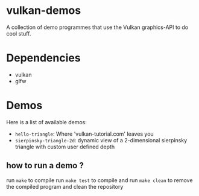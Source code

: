 # vulkan-demos
A collection of demo programmes that use the Vulkan graphics-API to do cool stuff.

# Dependencies
- vulkan
- glfw

# Demos
Here is a list of available demos:

- `hello-triangle`: Where 'vulkan-tutorial.com' leaves you
- `sierpinsky-triangle-2d`: dynamic view of a 2-dimensional sierpinsky triangle with custom user defined depth

## how to run a demo ?
run `make` to compile
run `make test` to compile and run
`make clean` to remove the compiled program and clean the repository
